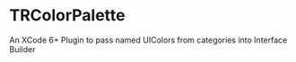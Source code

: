 TRColorPalette
==============

An XCode 6+ Plugin to pass named UIColors from categories into Interface Builder
